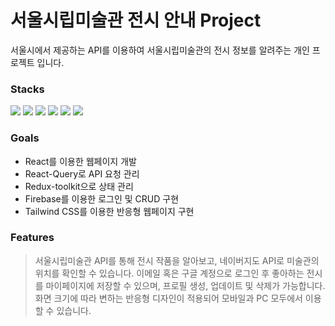 # 서울시립미술관 전시 안내 Project

서울시에서 제공하는 API를 이용하여 서울시립미술관의 전시 정보를 알려주는 개인 프로젝트 입니다.

### Stacks

<img src="https://img.shields.io/badge/JavaScript-F7DF1E?style=flat-square&logo=JavaScript&logoColor=white"/> <img src="https://img.shields.io/badge/React-61DAFB?style=flat-square&logo=React&logoColor=white"/> <img src="https://img.shields.io/badge/React Query-FF4154?style=flat-square&logo=React Query&logoColor=white"/> <img src="https://img.shields.io/badge/Redux-764ABC?style=flat-square&logo=Redux&logoColor=white"/> <img src="https://img.shields.io/badge/Firebase-FFCA28?style=flat-square&logo=Firebase&logoColor=white"/> <img src="https://img.shields.io/badge/Tailwind CSS-06B6D4?style=flat-square&logo=Tailwind CSS&logoColor=white"/>

### Goals

- React를 이용한 웹페이지 개발
- React-Query로 API 요청 관리
- Redux-toolkit으로 상태 관리
- Firebase를 이용한 로그인 및 CRUD 구현
- Tailwind CSS를 이용한 반응형 웹페이지 구현

### Features

> 서울시립미술관 API를 통해 전시 작품을 알아보고, 네이버지도 API로 미술관의 위치를 확인할 수 있습니다. 이메일 혹은 구글 계정으로 로그인 후 좋아하는 전시를 마이페이지에 저장할 수 있으며, 프로필 생성, 업데이트 및 삭제가 가능합니다. 화면 크기에 따라 변하는 반응형 디자인이 적용되어 모바일과 PC 모두에서 이용할 수 있습니다.
